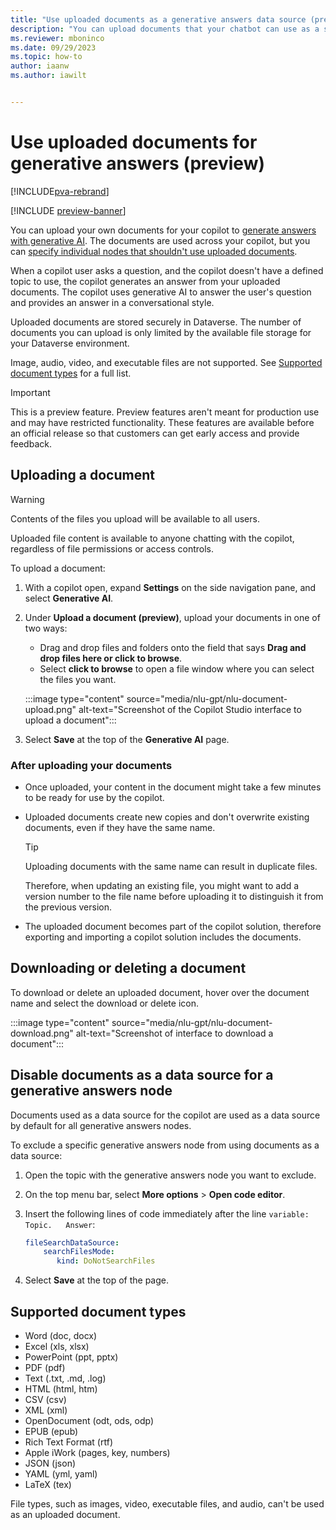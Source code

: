 ```yaml
---
title: "Use uploaded documents as a generative answers data source (preview)"
description: "You can upload documents that your chatbot can use as a source for generating conversational answers."
ms.reviewer: mboninco
ms.date: 09/29/2023
ms.topic: how-to
author: iaanw
ms.author: iawilt


---
```


# Use uploaded documents for generative answers (preview)

[!INCLUDE[pva-rebrand](includes/pva-rebrand.md)]

[!INCLUDE [preview-banner](~/../shared-content/shared/preview-includes/preview-banner.md)]

You can upload your own documents for your copilot to [generate answers with generative AI](nlu-boost-conversations.md). The documents are used across your copilot, but you can [specify individual nodes that shouldn't use uploaded documents](#disable-documents-as-a-data-source-for-a-generative-answers-node).

When a copilot user asks a question, and the copilot doesn't have a defined topic to use, the copilot generates an answer from your uploaded documents. The copilot uses generative AI to answer the user's question and provides an answer in a conversational style.

Uploaded documents are stored securely in Dataverse. The number of documents you can upload is only limited by the available file storage for your Dataverse environment.

Image, audio, video, and executable files are not supported. See [Supported document types](#supported-document-types) for a full list.

> [!IMPORTANT]
>  
> This is a preview feature.
> Preview features aren't meant for production use and may have restricted functionality. These features are available before an official release so that customers can get early access and provide feedback.

## Uploading a document

> [!WARNING]
> Contents of the files you upload will be available to all users.
>
> Uploaded file content is available to anyone chatting with the copilot, regardless of file permissions or access controls.

To upload a document:

1. With a copilot open, expand **Settings** on the side navigation pane, and select **Generative AI**.

1. Under **Upload a document (preview)**, upload your documents in one of two ways:

    - Drag and drop files and folders onto the field that says **Drag and drop files here or click to browse**.
    - Select **click to browse** to open a file window where you can select the files you want.

    :::image type="content" source="media/nlu-gpt/nlu-document-upload.png" alt-text="Screenshot of the Copilot Studio interface to upload a document":::

1. Select **Save** at the top of the **Generative AI** page.

### After uploading your documents

- Once uploaded, your content in the document might take a few minutes to be ready for use by the copilot.

- Uploaded documents create new copies and don't overwrite existing documents, even if they have the same name.

   > [!TIP]
   > Uploading documents with the same name can result in duplicate files.
   >
   > Therefore, when updating an existing file, you might want to add a version number to the file name before uploading it to distinguish it from the previous version.

- The uploaded document becomes part of the copilot solution, therefore exporting and importing a copilot solution includes the documents.

## Downloading or deleting a document

To download or delete an uploaded document, hover over the document name and select the download or delete icon.

:::image type="content" source="media/nlu-gpt/nlu-document-download.png" alt-text="Screenshot of interface to download a document":::

## Disable documents as a data source for a generative answers node

Documents used as a data source for the copilot are used as a data source by default for all generative answers nodes.

To exclude a specific generative answers node from using documents as a data source:

1. Open the topic with the generative answers node you want to exclude.  
1. On the top menu bar, select **More options** > **Open code editor**.
1. Insert the following lines of code immediately after the line `variable: Topic.   Answer`:

    ```yml
    fileSearchDataSource:
        searchFilesMode: 
           kind: DoNotSearchFiles
    ```

1. Select **Save** at the top of the page.

## Supported document types

- Word (doc, docx)
- Excel (xls, xlsx)
- PowerPoint (ppt, pptx)
- PDF (pdf)
- Text (.txt, .md, .log)
- HTML (html, htm)
- CSV (csv)
- XML (xml)
- OpenDocument (odt, ods, odp)
- EPUB (epub)
- Rich Text Format (rtf)
- Apple iWork (pages, key, numbers)
- JSON (json)
- YAML (yml, yaml)
- LaTeX (tex)

File types, such as images, video, executable files, and audio, can't be used as an uploaded document.
